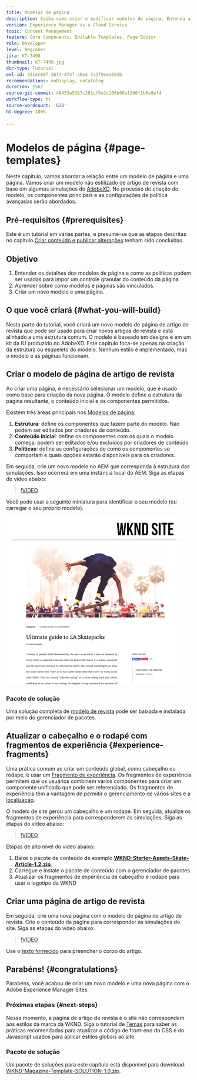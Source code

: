 ```yaml
---
title: Modelos de página
description: Saiba como criar e modificar modelos de página. Entenda a relação entre um modelo de página e uma página. Saiba como configurar as políticas de um modelo de página para permitir uma governança granular e consistência da marca no conteúdo.  Um modelo de artigo de revista bem estruturado será criado com base em uma simulação do Adobe XD.
version: Experience Manager as a Cloud Service
topic: Content Management
feature: Core Components, Editable Templates, Page Editor
role: Developer
level: Beginner
jira: KT-7498
thumbnail: KT-7498.jpg
doc-type: Tutorial
exl-id: 261ec68f-36f4-474f-a6e4-7a2f9cea691b
recommendations: noDisplay, noCatalog
duration: 1561
source-git-commit: 48433a5367c281cf5a1c106b08a1306f1b0e8ef4
workflow-type: ht
source-wordcount: '628'
ht-degree: 100%

---
```


# Modelos de página {#page-templates}

Neste capítulo, vamos abordar a relação entre um modelo de página e uma página. Vamos criar um modelo não estilizado de artigo de revista com base em algumas simulações do [AdobeXD](https://www.adobe.com/products/xd.html). No processo de criação do modelo, os componentes principais e as configurações de política avançadas serão abordados.

## Pré-requisitos {#prerequisites}

Este é um tutorial em várias partes, e presume-se que as etapas descritas no capítulo [Criar conteúdo e publicar alterações](./author-content-publish.md) tenham sido concluídas.

## Objetivo

1. Entender os detalhes dos modelos de página e como as políticas podem ser usadas para impor um controle granular do conteúdo da página.
1. Aprender sobre como modelos e páginas são vinculados.
1. Criar um novo modelo e uma página.

## O que você criará {#what-you-will-build}

Nesta parte do tutorial, você criará um novo modelo de página de artigo de revista que pode ser usado para criar novos artigos de revista e está alinhado a uma estrutura comum. O modelo é baseado em designs e em um kit da IU produzido no AdobeXD. Este capítulo foca-se apenas na criação da estrutura ou esqueleto do modelo. Nenhum estilo é implementado, mas o modelo e as páginas funcionam.

## Criar o modelo de página de artigo de revista

Ao criar uma página, é necessário selecionar um modelo, que é usado como base para criação da nova página. O modelo define a estrutura da página resultante, o conteúdo inicial e os componentes permitidos.

Existem três áreas principais nos [Modelos de página](https://experienceleague.adobe.com/docs/experience-manager-cloud-service/sites/authoring/features/templates.html?lang=pt-BR):

1. **Estrutura**: define os componentes que fazem parte do modelo. Não podem ser editados por criadores de conteúdo.
1. **Conteúdo inicial**: define os componentes com os quais o modelo começa; podem ser editados e/ou excluídos por criadores de conteúdo
1. **Políticas**: define as configurações de como os componentes se comportam e quais opções estarão disponíveis para os criadores.

Em seguida, crie um novo modelo no AEM que corresponda à estrutura das simulações. Isso ocorrerá em uma instância local do AEM. Siga as etapas do vídeo abaixo:

>[!VIDEO](https://video.tv.adobe.com/v/332915?quality=12&learn=on)

Você pode usar a seguinte miniatura para identificar o seu modelo (ou carregar o seu próprio modelo).

![Miniatura do modelo de página de artigo](./assets/page-templates/article-page-template-thumbnail.png)


### Pacote de solução

Uma solução completa de [modelo de revista](assets/page-templates/WKND-Magazine-Template-SOLUTION-1.1.zip) pode ser baixada e instalada por meio do gerenciador de pacotes.

## Atualizar o cabeçalho e o rodapé com fragmentos de experiência {#experience-fragments}

Uma prática comum ao criar um conteúdo global, como cabeçalho ou rodapé, é usar um [Fragmento de experiência](https://experienceleague.adobe.com/docs/experience-manager-learn/sites/experience-fragments/experience-fragments-feature-video-use.html?lang=pt-BR). Os fragmentos de experiência permitem que os usuários combinem vários componentes para criar um componente unificado que pode ser referenciado. Os fragmentos de experiência têm a vantagem de permitir o gerenciamento de vários sites e a [localização](https://experienceleague.adobe.com/docs/experience-manager-core-components/using/components/experience-fragment.html?lang=pt-BR#localized-site-structure).

O modelo de site gerou um cabeçalho e um rodapé. Em seguida, atualize os fragmentos de experiência para corresponderem às simulações. Siga as etapas do vídeo abaixo:

>[!VIDEO](https://video.tv.adobe.com/v/3447804?captions=por_br&quality=12&learn=on)

Etapas de alto nível do vídeo abaixo:

1. Baixe o pacote de conteúdo de exemplo **[WKND-Starter-Assets-Skate-Article-1.2.zip](assets/page-templates/WKND-Starter-Assets-Skate-Article-1.2.zip)**.
1. Carregue e instale o pacote de conteúdo com o gerenciador de pacotes.
1. Atualizar os fragmentos de experiência de cabeçalho e rodapé para usar o logotipo da WKND

## Criar uma página de artigo de revista

Em seguida, crie uma nova página com o modelo de página de artigo de revista. Crie o conteúdo da página para corresponder às simulações do site. Siga as etapas do vídeo abaixo:

>[!VIDEO](https://video.tv.adobe.com/v/343316?captions=por_br&quality=12&learn=on)

Use o [texto fornecido](./assets/page-templates/la-skateparks-copy.txt) para preencher o corpo do artigo.

## Parabéns! {#congratulations}

Parabéns, você acabou de criar um novo modelo e uma nova página com o Adobe Experience Manager Sites.

### Próximas etapas {#next-steps}

Nesse momento, a página de artigo de revista e o site não correspondem aos estilos da marca da WKND. Siga o tutorial de [Temas](theming.md) para saber as práticas recomendadas para atualizar o código de front-end do CSS e do Javascript usados para aplicar estilos globais ao site.

### Pacote de solução

Um pacote de soluções para este capítulo está disponível para download: [WKND-Magazine-Template-SOLUTION-1.0.zip](assets/page-templates/WKND-Magazine-Template-SOLUTION-1.0.zip).

